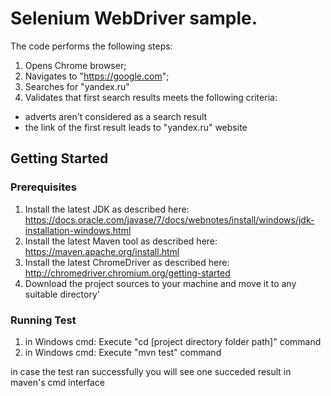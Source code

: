 # Selenium WebDriver sample.
The code performs the following steps:
1. Opens Chrome browser;
2. Navigates to "https://google.com";
3. Searches for "yandex.ru"
4. Validates that first search results meets the following criteria:
  - adverts aren't considered as a search result
  - the link of the first result leads to "yandex.ru" website

## Getting Started

### Prerequisites
1. Install the latest JDK as described here: https://docs.oracle.com/javase/7/docs/webnotes/install/windows/jdk-installation-windows.html
2. Install the latest Maven tool as described here: https://maven.apache.org/install.html
3. Install the latest ChromeDriver as described here: http://chromedriver.chromium.org/getting-started
4. Download the project sources to your machine and move it to any suitable directory'

### Running Test
1. in Windows cmd: Execute "cd [project directory folder path]" command
2. in Windows cmd: Execute "mvn test" command

in case the test ran successfully you will see one succeded result in maven's cmd interface
